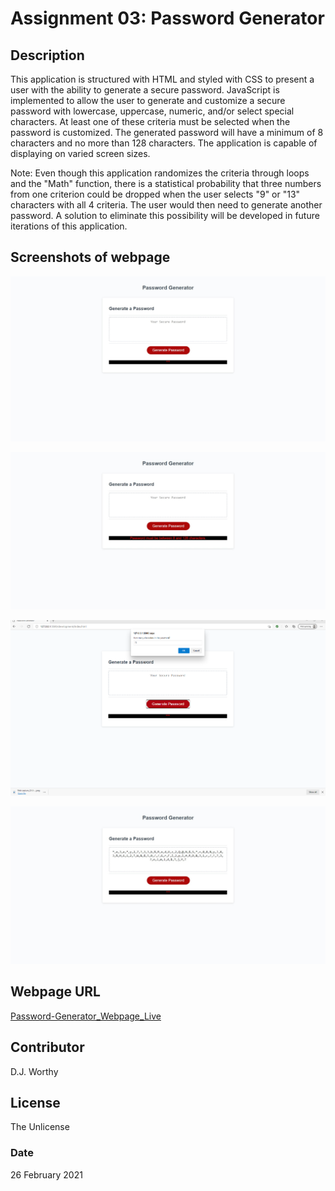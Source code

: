 # Assignment 03:  Password Generator

## Description
This application is structured with HTML and styled with CSS to present a user with the ability to generate a secure password.  JavaScript is implemented to allow the user to generate and customize a secure password with lowercase, uppercase, numeric, and/or select special characters.  At least one of these criteria must be selected when the password is customized.  The generated password will have a minimum of 8 characters and no more than 128 characters.  The application is capable of displaying on varied screen sizes.

Note:  Even though this application randomizes the criteria through loops and the "Math" function, there is a statistical probability that three numbers from one criterion could be dropped when the user selects "9" or "13" characters with all 4 criteria.  The user would then need to generate another password.  A solution to eliminate this possibility will be developed in future iterations of this application.

## Screenshots of webpage

![Initial Start Screen](./assets/images/password_gen_start.jpeg)

![Dialog to user for incorrect input](./assets/images/password_gen_incorrect_user_input.jpeg)

![User input prompt](./assets/images/password_gen_user_input.png)

![Generating new password](./assets/images/password_gen_75_characters.jpeg)

## Webpage URL

[Password-Generator_Webpage_Live](https://djavanw.github.io/password_generator/)

## Contributor
D.J. Worthy

## License
The Unlicense

### Date
26 February 2021
